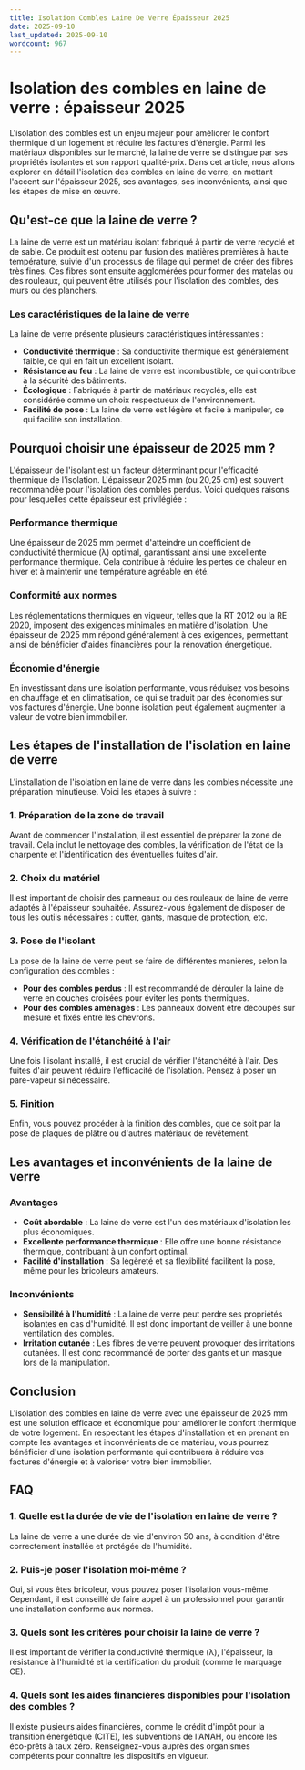 ```yaml
---
title: Isolation Combles Laine De Verre Épaisseur 2025
date: 2025-09-10
last_updated: 2025-09-10
wordcount: 967
---
```


# Isolation des combles en laine de verre : épaisseur 2025

L'isolation des combles est un enjeu majeur pour améliorer le confort thermique d'un logement et réduire les factures d'énergie. Parmi les matériaux disponibles sur le marché, la laine de verre se distingue par ses propriétés isolantes et son rapport qualité-prix. Dans cet article, nous allons explorer en détail l'isolation des combles en laine de verre, en mettant l'accent sur l'épaisseur 2025, ses avantages, ses inconvénients, ainsi que les étapes de mise en œuvre.

## Qu'est-ce que la laine de verre ?

La laine de verre est un matériau isolant fabriqué à partir de verre recyclé et de sable. Ce produit est obtenu par fusion des matières premières à haute température, suivie d'un processus de filage qui permet de créer des fibres très fines. Ces fibres sont ensuite agglomérées pour former des matelas ou des rouleaux, qui peuvent être utilisés pour l'isolation des combles, des murs ou des planchers.

### Les caractéristiques de la laine de verre

La laine de verre présente plusieurs caractéristiques intéressantes :

- **Conductivité thermique** : Sa conductivité thermique est généralement faible, ce qui en fait un excellent isolant.
- **Résistance au feu** : La laine de verre est incombustible, ce qui contribue à la sécurité des bâtiments.
- **Écologique** : Fabriquée à partir de matériaux recyclés, elle est considérée comme un choix respectueux de l'environnement.
- **Facilité de pose** : La laine de verre est légère et facile à manipuler, ce qui facilite son installation.

## Pourquoi choisir une épaisseur de 2025 mm ?

L'épaisseur de l'isolant est un facteur déterminant pour l'efficacité thermique de l'isolation. L'épaisseur 2025 mm (ou 20,25 cm) est souvent recommandée pour l'isolation des combles perdus. Voici quelques raisons pour lesquelles cette épaisseur est privilégiée :

### Performance thermique

Une épaisseur de 2025 mm permet d'atteindre un coefficient de conductivité thermique (λ) optimal, garantissant ainsi une excellente performance thermique. Cela contribue à réduire les pertes de chaleur en hiver et à maintenir une température agréable en été.

### Conformité aux normes

Les réglementations thermiques en vigueur, telles que la RT 2012 ou la RE 2020, imposent des exigences minimales en matière d'isolation. Une épaisseur de 2025 mm répond généralement à ces exigences, permettant ainsi de bénéficier d'aides financières pour la rénovation énergétique.

### Économie d'énergie

En investissant dans une isolation performante, vous réduisez vos besoins en chauffage et en climatisation, ce qui se traduit par des économies sur vos factures d'énergie. Une bonne isolation peut également augmenter la valeur de votre bien immobilier.

## Les étapes de l'installation de l'isolation en laine de verre

L'installation de l'isolation en laine de verre dans les combles nécessite une préparation minutieuse. Voici les étapes à suivre :

### 1. Préparation de la zone de travail

Avant de commencer l'installation, il est essentiel de préparer la zone de travail. Cela inclut le nettoyage des combles, la vérification de l'état de la charpente et l'identification des éventuelles fuites d'air.

### 2. Choix du matériel

Il est important de choisir des panneaux ou des rouleaux de laine de verre adaptés à l'épaisseur souhaitée. Assurez-vous également de disposer de tous les outils nécessaires : cutter, gants, masque de protection, etc.

### 3. Pose de l'isolant

La pose de la laine de verre peut se faire de différentes manières, selon la configuration des combles :

- **Pour des combles perdus** : Il est recommandé de dérouler la laine de verre en couches croisées pour éviter les ponts thermiques.
- **Pour des combles aménagés** : Les panneaux doivent être découpés sur mesure et fixés entre les chevrons.

### 4. Vérification de l'étanchéité à l'air

Une fois l'isolant installé, il est crucial de vérifier l'étanchéité à l'air. Des fuites d'air peuvent réduire l'efficacité de l'isolation. Pensez à poser un pare-vapeur si nécessaire.

### 5. Finition

Enfin, vous pouvez procéder à la finition des combles, que ce soit par la pose de plaques de plâtre ou d'autres matériaux de revêtement.

## Les avantages et inconvénients de la laine de verre

### Avantages

- **Coût abordable** : La laine de verre est l'un des matériaux d'isolation les plus économiques.
- **Excellente performance thermique** : Elle offre une bonne résistance thermique, contribuant à un confort optimal.
- **Facilité d'installation** : Sa légèreté et sa flexibilité facilitent la pose, même pour les bricoleurs amateurs.

### Inconvénients

- **Sensibilité à l'humidité** : La laine de verre peut perdre ses propriétés isolantes en cas d'humidité. Il est donc important de veiller à une bonne ventilation des combles.
- **Irritation cutanée** : Les fibres de verre peuvent provoquer des irritations cutanées. Il est donc recommandé de porter des gants et un masque lors de la manipulation.

## Conclusion

L'isolation des combles en laine de verre avec une épaisseur de 2025 mm est une solution efficace et économique pour améliorer le confort thermique de votre logement. En respectant les étapes d'installation et en prenant en compte les avantages et inconvénients de ce matériau, vous pourrez bénéficier d'une isolation performante qui contribuera à réduire vos factures d'énergie et à valoriser votre bien immobilier.

## FAQ

### 1. Quelle est la durée de vie de l'isolation en laine de verre ?

La laine de verre a une durée de vie d'environ 50 ans, à condition d'être correctement installée et protégée de l'humidité.

### 2. Puis-je poser l'isolation moi-même ?

Oui, si vous êtes bricoleur, vous pouvez poser l'isolation vous-même. Cependant, il est conseillé de faire appel à un professionnel pour garantir une installation conforme aux normes.

### 3. Quels sont les critères pour choisir la laine de verre ?

Il est important de vérifier la conductivité thermique (λ), l'épaisseur, la résistance à l'humidité et la certification du produit (comme le marquage CE).

### 4. Quels sont les aides financières disponibles pour l'isolation des combles ?

Il existe plusieurs aides financières, comme le crédit d'impôt pour la transition énergétique (CITE), les subventions de l'ANAH, ou encore les éco-prêts à taux zéro. Renseignez-vous auprès des organismes compétents pour connaître les dispositifs en vigueur.